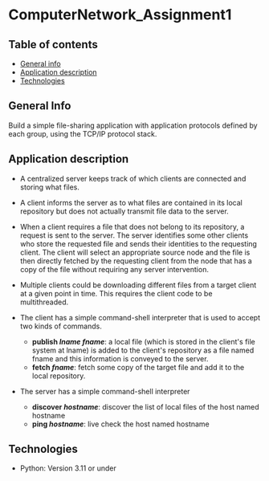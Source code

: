 ﻿# ComputerNetwork_Assignment1


## Table of contents
* [General info](#general-info)
* [Application description](#application-description)
* [Technologies](#technologies)

  
## General Info

Build a simple file-sharing application with application protocols defined by each group, using the TCP/IP protocol stack.

## Application description

* A centralized server keeps track of which clients are connected and storing what files.

* A client informs the server as to what files are contained in its local repository but does not actually transmit file data to the server.

* When a client requires a file that does not belong to its repository, a request is sent to the server. The server identifies some other clients who store the requested file and sends their identities to the requesting client. The client will select an appropriate source node and the file is then directly fetched by the requesting client from the node that has a copy of the file without requiring any server intervention.

* Multiple clients could be downloading different files from a target client at a given point in time. This requires the client code to be multithreaded.

* The client has a simple command-shell interpreter that is used to accept two kinds of commands.
  * __publish *lname* *fname*__: a local file (which is stored in the client's file system at lname) is added to the client's repository as a file named fname and this information is conveyed to the server.
  * __fetch *fname*__: fetch some copy of the target file and add it to the local repository.

* The server has a simple command-shell interpreter
  * __discover *hostname*__: discover the list of local files of the host named hostname
  * __ping *hostname*__: live check the host named hostname

## Technologies

* Python: Version 3.11 or under
